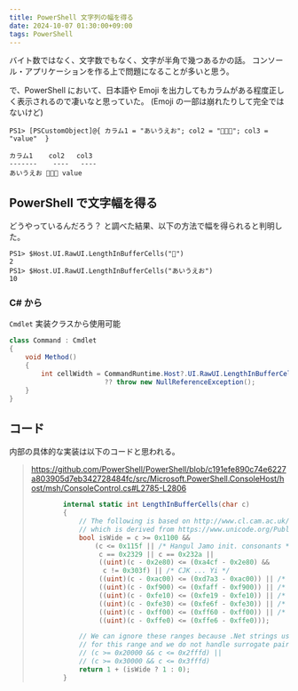 ```yaml
---
title: PowerShell 文字列の幅を得る
date: 2024-10-07 01:30:00+09:00
tags: PowerShell
---
```


バイト数ではなく、文字数でもなく、文字が半角で幾つあるかの話。
コンソール・アプリケーションを作る上で問題になることが多いと思う。

で、PowerShell において、日本語や Emoji を出力してもカラムがある程度正しく表示されるので凄いなと思っていた。
(Emoji の一部は崩れたりして完全ではないけど)

```console
PS1> [PSCustomObject]@{ カラム1 = "あいうえお"; col2 = "💩💩😀"; col3 = "value"  }

カラム1    col2   col3
-------    ----   ----
あいうえお 💩💩😀 value
```

## PowerShell で文字幅を得る

どうやっているんだろう？ と調べた結果、以下の方法で幅を得られると判明した。

```console
PS1> $Host.UI.RawUI.LengthInBufferCells("💩")
2
PS1> $Host.UI.RawUI.LengthInBufferCells("あいうえお")
10
```

### C# から

`Cmdlet` 実装クラスから使用可能

```csharp
class Command : Cmdlet
{
    void Method()
    {
        int cellWidth = CommandRuntime.Host?.UI.RawUI.LengthInBufferCells("aa")
                        ?? throw new NullReferenceException();
    }
}
```

## コード

内部の具体的な実装は以下のコードと思われる。

> https://github.com/PowerShell/PowerShell/blob/c191efe890c74e6227a803905d7eb342728484fc/src/Microsoft.PowerShell.ConsoleHost/host/msh/ConsoleControl.cs#L2785-L2806
>
> ```csharp
>         internal static int LengthInBufferCells(char c)
>         {
>             // The following is based on http://www.cl.cam.ac.uk/~mgk25/c/wcwidth.c
>             // which is derived from https://www.unicode.org/Public/UCD/latest/ucd/EastAsianWidth.txt
>             bool isWide = c >= 0x1100 &&
>                 (c <= 0x115f || /* Hangul Jamo init. consonants */
>                  c == 0x2329 || c == 0x232a ||
>                  ((uint)(c - 0x2e80) <= (0xa4cf - 0x2e80) &&
>                   c != 0x303f) || /* CJK ... Yi */
>                  ((uint)(c - 0xac00) <= (0xd7a3 - 0xac00)) || /* Hangul Syllables */
>                  ((uint)(c - 0xf900) <= (0xfaff - 0xf900)) || /* CJK Compatibility Ideographs */
>                  ((uint)(c - 0xfe10) <= (0xfe19 - 0xfe10)) || /* Vertical forms */
>                  ((uint)(c - 0xfe30) <= (0xfe6f - 0xfe30)) || /* CJK Compatibility Forms */
>                  ((uint)(c - 0xff00) <= (0xff60 - 0xff00)) || /* Fullwidth Forms */
>                  ((uint)(c - 0xffe0) <= (0xffe6 - 0xffe0)));
>
>             // We can ignore these ranges because .Net strings use surrogate pairs
>             // for this range and we do not handle surrogate pairs.
>             // (c >= 0x20000 && c <= 0x2fffd) ||
>             // (c >= 0x30000 && c <= 0x3fffd)
>             return 1 + (isWide ? 1 : 0);
>         }
> ```
